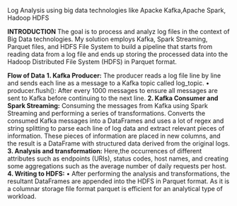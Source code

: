 Log Analysis using big data technologies like Apacke Kafka,Apache Spark, Hadoop HDFS

**INTRODUCTION**
The goal is to process and analyz log files in the context of Big Data technologies. My solution
employs Kafka, Spark Streaming, Parquet files, and HDFS File System to build a pipeline that starts
from reading data from a log file and ends up storing the processed data into the Hadoop Distributed
File System (HDFS) in Parquet format.

**Flow of Data**
**1. Kafka Producer:**
The producer reads a log file line by line and sends each line as a message to a Kafka topic called log_topic.
• producer.flush(): After every 1000 messages to ensure all messages are sent to Kafka before
continuing to the next line.
**2. Kafka Consumer and Spark Streaming:**
Consuming the messages from Kafka using Spark Streaming and performing a series of
transformations. Converts the consumed Kafka messages
into a DataFrames and uses a lot of regex and string splitting to parse each line of log data
and extract relevant pieces of information. These pieces of information are placed in new
columns, and the result is a DataFrame with structured data derived from the original logs.
**3. Analysis and transformation:**
Here,the occurrences of different attributes such as endpoints (URIs), status codes, host
names, and creating some aggregations such as the average number of daily requests per host.
**4. Writing to HDFS:**
• After performing the analysis and transformations,  the resultant DataFrames are appended into
the HDFS in Parquet format. As it is a columnar storage file format parquet is efficient for an analytical type of workload.
